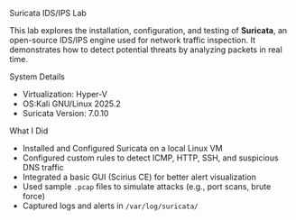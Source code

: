 Suricata IDS/IPS Lab

This lab explores the installation, configuration, and testing of **Suricata**, an open-source IDS/IPS engine used for network traffic inspection. It demonstrates how to detect potential threats by analyzing packets in real time.

System Details
- Virtualization: Hyper-V
- OS:Kali GNU/Linux 2025.2
- Suricata Version: 7.0.10

What I Did
- Installed and Configured Suricata on a local Linux VM
- Configured custom rules to detect ICMP, HTTP, SSH, and suspicious DNS traffic
- Integrated a basic GUI (Scirius CE) for better alert visualization
- Used sample `.pcap` files to simulate attacks (e.g., port scans, brute force)
- Captured logs and alerts in `/var/log/suricata/`
